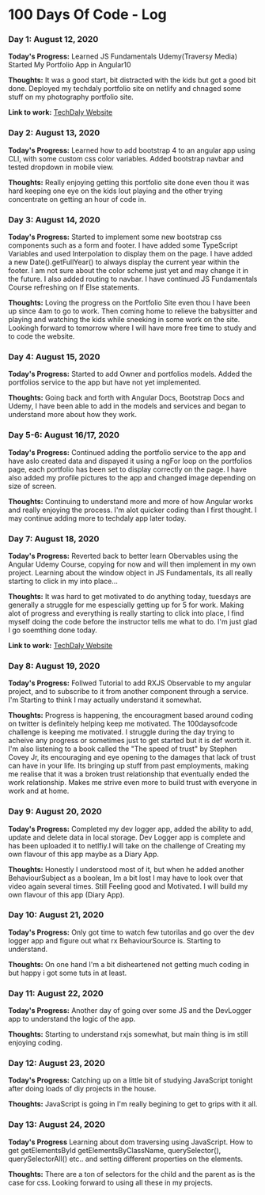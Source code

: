 # 100 Days Of Code - Log

### Day 1: August 12, 2020 

**Today's Progress:** Learned JS Fundamentals Udemy(Traversy Media) Started My Portfolio App in Angular10

**Thoughts:** It was a good start, bit distracted with the kids but got a good bit done. Deployed my techdaly portfolio site on netlify and chnaged some stuff on my photography portfolio site.

**Link to work:** [TechDaly Website](https://techdaly.netlify.app)


### Day 2: August 13, 2020 

**Today's Progress:** Learned how to add bootstrap 4 to an angular app using CLI, with some custom css color variables. Added bootstrap navbar and tested dropdown in mobile view.

**Thoughts:** Really enjoying getting this portfolio site done even thou it was hard keeping one eye on the kids lout playing and the other trying concentrate on getting an hour of code in.

### Day 3: August 14, 2020

**Today's Progress:** Started to implement some new bootstrap css components such as a form and footer. I have added some TypeScript Variables and used Interpolation to display them on the page. I have added a new Date().getFullYear() to always display the current year within the footer. I am not sure about the color scheme just yet and may change it in the future. I also added routing to navbar.
I have continued JS Fundamentals Course refreshing on If Else statements.

**Thoughts:** Loving the progress on the Portfolio Site even thou I have been up since 4am to go to work. Then coming home to relieve the babysitter and playing and watching the kids while sneeking in some work on the site. Lookingh forward to tomorrow where I will have more free time to study and to code the website.

### Day 4: August 15, 2020

**Today's Progress:** Started to add Owner and portfolios models. Added the portfolios service to the app but have not yet implemented.

**Thoughts:** Going back and forth with Angular Docs, Bootstrap Docs and Udemy, I have been able to add in the models and services and began to understand more about how they work.

### Day 5-6: August 16/17, 2020

**Today's Progress:** Continued adding the portfolio service to the app and have aslo created data and dispayed it using a ngFor loop on the portfolios page, each portfolio has been set to display correctly on the page. I have also added my profile pictures to the app and changed image depending on size of screen. 

**Thoughts:** Continuing to understand more and more of how Angular works and really enjoying the process. I'm alot quicker coding than I first thought. I may continue adding more to techdaly app later today.

### Day 7: August 18, 2020

**Today's Progress:** Reverted back to better learn Obervables using the Angular Udemy Course, copying for now and will then implement in my own project. Learning about the window object in JS Fundamentals, its all really starting to click in my into place...

**Thoughts:** It was hard to get motivated to do anything today, tuesdays are generally a struggle for me espescially getting up for 5 for work. Making alot of progress and everything is really starting to click into place, I find myself doing the code before the instructor tells me what to do. I'm just glad I go soemthing done today.

**Link to work:** [TechDaly Website](https://techdalydevlogger.netlify.app)

### Day 8: August 19, 2020

**Today's Progress:** Follwed Tutorial to add RXJS Observable to my angular project, and to subscribe to it from another component through a service.
I'm Starting to think I may actually understand it somewhat.

**Thoughts:** Progress is happening, the encouragment based around coding on twitter is definitely helping keep me motivated. The 100daysofcode challenge is keeping me motivated. I struggle during the day trying to acheive any progress or sometimes just to get started but it is def worth it. I'm also listening to a book called the "The speed of trust" by Stephen Covey Jr, its encouraging and eye opening to the damages that lack of trust can have in your life. Its bringing up stuff from past employments, making me realise that it was a broken trust relationship that eventually ended the work relationship. Makes me strive even more to build trust with everyone in work and at home.

### Day 9: August 20, 2020

**Today's Progress:** Completed my dev logger app, added the ability to add, update and delete data in local storage. Dev Logger app is complete and has been uploaded it to netlfiy.I will take on the challenge of Creating my own flavour of this app maybe as a Diary App. 

**Thoughts:** Honestly I understood most of it, but when he added another BehaviourSubject as a boolean, Im a bit lost I may have to look over that video again several times. Still Feeling good and Motivated. I will build my own flavour of this app (Diary App). 

### Day 10: August 21, 2020

**Today's Progress:** Only got time to watch few tutorilas and go over the dev logger app and figure out what rx BehaviourSource is. Starting to understand.

**Thoughts:** On one hand I'm a bit disheartened not getting much coding in but happy i got some tuts in at least.

### Day 11: August 22, 2020

**Today's Progress:** Another day of going over some JS and the DevLogger app to understand the logic of the app.

**Thoughts:** Starting to understand rxjs somewhat, but main thing is im still enjoying coding.

### Day 12: August 23, 2020

**Today's Progress:** Catching up on a little bit of studying JavaScript tonight after doing loads of diy projects in the house.

**Thoughts:** JavaScript is going in I'm really begining to get to grips with it all. 

### Day 13: August 24, 2020

**Today's Progress** Learning about dom traversing using JavaScript. How to get getElementsById getElementsByClassName, querySelector(), querySelectorAll() etc..  and setting different properties on the elements. 

**Thoughts:** There are a ton of selectors for the child and the parent as is the case for css. Looking forward to using all these in my projects.